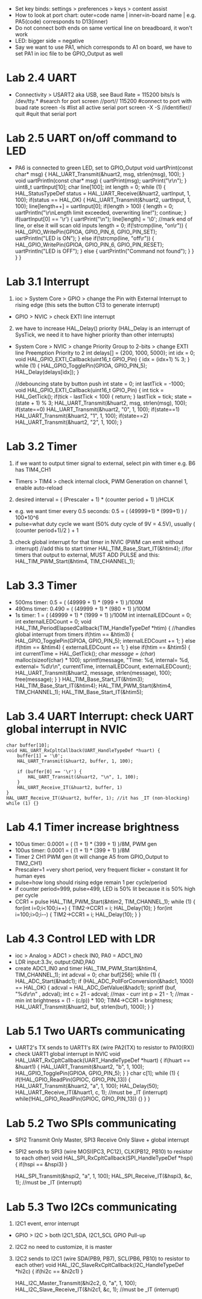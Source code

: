 - Set key binds: settings > preferences > keys > content assist
- How to look at port chart: outer=code name | inner=in-board name | e.g. PA5(code) corresponds to D13(inner)
- Do not connect both ends on same vertical line on breadboard, it won't work
- LED: bigger side = negative
- Say we want to use PA1, which corresponds to A1 on board, we have to set PA1 in ioc file to be GPIO_Output as well
# Lab 2.4 UART
- Connectivity > USART2 aka USB, see Baud Rate = 115200 bits/s
    ls /dev/tty.* #search for port
    screen //port// 115200 #connect to port with buad rate
    screen -ls #list all active serial port
    screen -X -S //identifier// quit #quit that serial port
# Lab 2.5 UART on/off command to LED
- PA6 is connected to green LED, set to GPIO_Output
    void uartPrint(const char* msg) {
    	HAL_UART_Transmit(&huart2, msg, strlen(msg), 100);
    }
    void uartPrintln(const char* msg) {
        uartPrint(msg);
        uartPrint("\r\n");
    }
    uint8_t uartInput[10];
    char line[100];
    int length = 0;
    while (1) {
        HAL_StatusTypeDef status = HAL_UART_Receive(&huart2, uartInput, 1, 100);
        if(status == HAL_OK) {
            HAL_UART_Transmit(&huart2, uartInput, 1, 100);
            line[length++] = uartInput[0];
            if(length > 100) {
                length = 0;
                uartPrintln("\r\nLength limit exceeded, overwriting line!");
                continue;
            }
            if(uartInput[0] == '\r') {
                uartPrint("\n");
                line[length] = '\0'; //mark end of line, or else it will scan old inputs
                length = 0;
                if(!strcmp(line, "on\r")) {
                    HAL_GPIO_WritePin(GPIOA, GPIO_PIN_6, GPIO_PIN_SET);
                    uartPrintln("LED is ON");
                } else if(!strcmp(line, "off\r")) {
                    HAL_GPIO_WritePin(GPIOA, GPIO_PIN_6, GPIO_PIN_RESET);
                    uartPrintln("LED is OFF");
                } else {
                    uartPrintln("Command not found");
                }
            }
        }
    }
# Lab 3.1 Interrupt
1. ioc > System Core > GPIO > change the Pin with External Interrupt to rising edge (this sets the button C13 to generate interrupt)
- GPIO > NVIC > check EXTI line interrupt
2. we have to increase HAL_Delay() priority (HAL_Delay is an interrupt of SysTick, we need it to have higher priority than other interrupts)
- System Core > NVIC > change Priority Group to 2-bits > change EXTI line Preemption Priority to 2
    int delays[] = {200, 1000, 5000};
    int idx = 0;
    void HAL_GPIO_EXTI_Callback(uint16_t GPIO_Pin) {
	    idx = (idx+1) % 3;
    }
    while (1) {
	    HAL_GPIO_TogglePin(GPIOA, GPIO_PIN_5);
	    HAL_Delay(delays[idx]);
    }

    //debouncing state by button push
    int state = 0;
    int lastTick = -1000;
    void HAL_GPIO_EXTI_Callback(uint16_t GPIO_Pin) {
        int tick = HAL_GetTick();
        if(tick - lastTick < 100) {
            return;
        }
        lastTick = tick;
        state = (state + 1) % 3;
        HAL_UART_Transmit(&huart2, msg, strlen(msg), 100);
        if(state==0) HAL_UART_Transmit(&huart2, "0", 1, 100);
        if(state==1) HAL_UART_Transmit(&huart2, "1", 1, 100);
        if(state==2) HAL_UART_Transmit(&huart2, "2", 1, 100);
    }
# Lab 3.2 Timer
1. if we want to output timer signal to external, select pin with timer e.g. B6 has TIM4_CH1
- Timers > TIM4 > check internal clock, PWM Generation on channel 1, enable auto-reload
2. desired interval = ( (Prescaler + 1) * (counter period + 1) )/HCLK
- e.g. we want timer every 0.5 seconds: 0.5 = ( (49999+1) * (999+1) ) / 100*10^6
- pulse=what duty cycle we want (50% duty cycle of 9V = 4.5V), usually ( (counter period+1)/2 ) + 1
3. check global interrupt for that timer in NVIC (PWM can emit without interrupt)
    //add this to start timer
    HAL_TIM_Base_Start_IT(&htim4);
    //for timers that output to external, MUST ADD PULSE and this:
    HAL_TIM_PWM_Start(&htim4, TIM_CHANNEL_1);
# Lab 3.3 Timer
- 500ms timer: 0.5 = ( (49999 + 1) * (999 + 1) )/100M
- 490ms timer: 0.490 = ( (49999 + 1) * (980 + 1) )/100M
- 1s timer: 1 = ( (49999 + 1) * (1999 + 1) )/100M
    int internalLEDCount = 0;
    int externalLEDCount = 0;
    void HAL_TIM_PeriodElapsedCallback(TIM_HandleTypeDef *htim) { //handles global interrupt from timers
        if(htim == &htim3) {
            HAL_GPIO_TogglePin(GPIOA, GPIO_PIN_5);
            internalLEDCount += 1;
        } else if(htim == &htim4) {
            externalLEDCount += 1;
        } else if(htim == &htim5) {
            int currentTime = HAL_GetTick();
            char *message = (char*) malloc(sizeof(char) * 100);
            sprintf(message, "Time: %d, internal= %d, external= %d\r\n", currentTime, internalLEDCount, externalLEDCount);
            HAL_UART_Transmit(&huart2, message, strlen(message), 100);
            free(message);
        }
    }
    HAL_TIM_Base_Start_IT(&htim3);
    HAL_TIM_Base_Start_IT(&htim4);
    HAL_TIM_PWM_Start(&htim4, TIM_CHANNEL_1);
    HAL_TIM_Base_Start_IT(&htim5);
# Lab 3.4 UART Interrupt: check UART global interrupt in NVIC
    char buffer[10];
    void HAL_UART_RxCpltCallback(UART_HandleTypeDef *huart) {
        buffer[1] = '\0';
        HAL_UART_Transmit(&huart2, buffer, 1, 100);

        if (buffer[0] == '\r') {
            HAL_UART_Transmit(&huart2, "\n", 1, 100);
        }
        HAL_UART_Receive_IT(&huart2, buffer, 1)
    }
    HAL_UART_Receive_IT(&huart2, buffer, 1); //it has _IT (non-blocking)
    while (1) {}
# Lab 4.1 Timer increase brightness
- 100us timer: 0.0001 = ( (1 + 1) * (399 + 1) )/8M, PWM gen
- 100us timer: 0.0001 = ( (1 + 1) * (399 + 1) )/8M
- Timer 2 CH1 PWM gen (it will change A5 from GPIO_Output to TIM2_CH1)
- Prescaler=1 =very short period, very frequent flicker = constant lit for human eyes
- pulse=how long should rising edge remain 1 per cycle/period
- if counter period=999, pulse=499, LED is 50% lit because it is 50% high per cycle
- CCR1 = pulse
    HAL_TIM_PWM_Start(&htim2, TIM_CHANNEL_1);
    while (1) {
        for(int i=0;i<100;i++) {
            TIM2->CCR1 = i;
            HAL_Delay(10);
        }
        for(int i=100;i>0;i--) {
            TIM2->CCR1 = i;
            HAL_Delay(10);
        }
    }
# Lab 4.3 Control LED with LDR
- ioc > Analog > ADC1 > check IN0, PA0 = ADC1_IN0
- LDR input:3.3v, output:GND,PA0
- create ADC1_IN0 and timer
    HAL_TIM_PWM_Start(&htim4, TIM_CHANNEL_1);
    int adcval = 0;
    char buf[256];
    while (1) {
        HAL_ADC_Start(&hadc1);
        if (HAL_ADC_PollForConversion(&hadc1, 1000) == HAL_OK) {
            adcval = HAL_ADC_GetValue(&hadc1);
            sprintf (buf, "%d\r\n" , adcval);
            int c = 21 - adcval; //max - curr
            int p = 21 - 1; //max - min
            int brightness = (1 - (c/p)) * 100;
            TIM4->CCR1 = brightness;
            HAL_UART_Transmit(&huart2, buf, strlen(buf), 1000);
        }
    }
# Lab 5.1 Two UARTs communicating
- UART2's TX sends to UART1's RX (wire PA2(TX) to resistor to PA10(RX))
- check UART1 global interrupt in NVIC
    void HAL_UART_RxCpltCallback(UART_HandleTypeDef *huart) {
        if(huart == &huart1) {
            HAL_UART_Transmit(&huart2, "b", 1, 100);
            HAL_GPIO_TogglePin(GPIOA, GPIO_PIN_5);
        }
    }
    char c[1];
    while (1) {
        if(!HAL_GPIO_ReadPin(GPIOC, GPIO_PIN_13)) {
            HAL_UART_Transmit(&huart2, "a", 1, 100);
            HAL_Delay(50);
            HAL_UART_Receive_IT(&huart1, c, 1); //must be _IT (interrupt)
            while(!HAL_GPIO_ReadPin(GPIOC, GPIO_PIN_13)) {}
        }
    }
# Lab 5.2 Two SPIs communicating
- SPI2 Transmit Only Master, SPI3 Receive Only Slave + global interrupt
- SPI2 sends to SPI3 (wire MOSI(PC3, PC12), CLK(PB12, PB10) to resistor to each other)
    void HAL_SPI_RxCpltCallback(SPI_HandleTypeDef *hspi) { if(hspi == &hspi3) }
            
    HAL_SPI_Transmit(&hspi2, "a", 1, 100);
    HAL_SPI_Receive_IT(&hspi3, &c, 1); //must be _IT (interrupt)
# Lab 5.3 Two I2Cs communicating
1. I2C1 event, error interrupt
- GPIO > I2C > both I2C1_SDA, I2C1_SCL GPIO Pull-up
2. I2C2 no need to customize, it is master
3. I2C2 sends to I2C1 (wire SDA(PB9, PB7), SCL(PB6, PB10) to resistor to each other)
    void HAL_I2C_SlaveRxCpltCallback(I2C_HandleTypeDef *hi2c) { if(hi2c == &hi2c1) }
    
    HAL_I2C_Master_Transmit(&hi2c2, 0, "a", 1, 100);
    HAL_I2C_Slave_Receive_IT(&hi2c1, &c, 1); //must be _IT (interrupt)